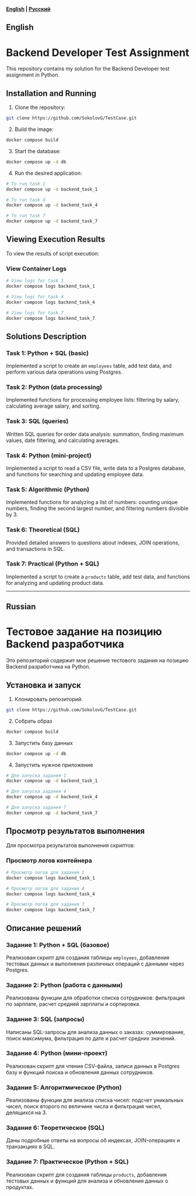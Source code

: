 **[English](#english) | [Русский](#russian)**
## English
# Backend Developer Test Assignment

This repository contains my solution for the Backend Developer test assignment in Python.

## Installation and Running

1. Clone the repository:
```bash
git clone https://github.com/SokolovG/TestCase.git
```

2. Build the image:
```bash
docker compose build
```

3. Start the database:
```bash
docker compose up -d db
```

4. Run the desired application:
```bash
# To run task 1
docker compose up -d backend_task_1

# To run task 4
docker compose up -d backend_task_4

# To run task 7
docker compose up -d backend_task_7
```

## Viewing Execution Results

To view the results of script execution:

### View Container Logs
```bash
# View logs for task 1
docker compose logs backend_task_1

# View logs for task 4
docker compose logs backend_task_4

# View logs for task 7
docker compose logs backend_task_7
```

## Solutions Description

### Task 1: Python + SQL (basic)

Implemented a script to create an `employees` table, add test data, and perform various data operations using Postgres.

### Task 2: Python (data processing)

Implemented functions for processing employee lists: filtering by salary, calculating average salary, and sorting.

### Task 3: SQL (queries)

Written SQL queries for order data analysis: summation, finding maximum values, date filtering, and calculating averages.

### Task 4: Python (mini-project)

Implemented a script to read a CSV file, write data to a Postgres database, and functions for searching and updating employee data.

### Task 5: Algorithmic (Python)

Implemented functions for analyzing a list of numbers: counting unique numbers, finding the second largest number, and filtering numbers divisible by 3.

### Task 6: Theoretical (SQL)

Provided detailed answers to questions about indexes, JOIN operations, and transactions in SQL.

### Task 7: Practical (Python + SQL)

Implemented a script to create a `products` table, add test data, and functions for analyzing and updating product data.

---
## Russian

# Тестовое задание на позицию Backend разработчика

Это репозиторий содержит мое решение тестового задания на позицию Backend разработчика на Python.

## Установка и запуск

1. Клонировать репозиторий:
```bash
git clone https://github.com/SokolovG/TestCase.git
```

2. Собрать образ
```bash
docker compose build
```

3. Запустить базу данных
```bash
docker compose up -d db
```

4. Запустить нужное приложение
```bash
# Для запуска задания 1
docker compose up -d backend_task_1

# Для запуска задания 4
docker compose up -d backend_task_4

# Для запуска задания 7
docker compose up -d backend_task_7
```

## Просмотр результатов выполнения

Для просмотра результатов выполнения скриптов:

### Просмотр логов контейнера
```bash
# Просмотр логов для задания 1
docker compose logs backend_task_1

# Просмотр логов для задания 4
docker compose logs backend_task_4

# Просмотр логов для задания 7
docker compose logs backend_task_7
```
## Описание решений

### Задание 1: Python + SQL (базовое)

Реализован скрипт для создания таблицы `employees`, добавления тестовых данных и выполнения различных операций с данными через Postgres.

### Задание 2: Python (работа с данными)

Реализованы функции для обработки списка сотрудников: фильтрация по зарплате, расчет средней зарплаты и сортировка.

### Задание 3: SQL (запросы)

Написаны SQL-запросы для анализа данных о заказах: суммирование, поиск максимума, фильтрация по дате и расчет средних значений.

### Задание 4: Python (мини-проект)

Реализован скрипт для чтения CSV-файла, записи данных в Postgres базу и функций поиска и обновления данных сотрудников.

### Задание 5: Алгоритмическое (Python)

Реализованы функции для анализа списка чисел: подсчет уникальных чисел, поиск второго по величине числа и фильтрация чисел, делящихся на 3.

### Задание 6: Теоретическое (SQL)

Даны подробные ответы на вопросы об индексах, JOIN-операциях и транзакциях в SQL.

### Задание 7: Практическое (Python + SQL)

Реализован скрипт для создания таблицы `products`, добавления тестовых данных и функций для анализа и обновления данных о продуктах.


